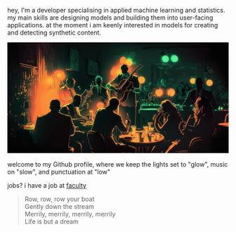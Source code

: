 hey, I'm a developer specialising in applied machine learning and statistics. my main skills are designing models and building them into user-facing applications. at the moment i am keenly interested in models for creating and detecting synthetic content.

![](basicbit_inside_a_crowded_jazz_club_jazz_band_playing_atmospher_09107cc1-5ffc-449e-b6bc-a6077ea29465.png)

welcome to my Github profile, where we keep the lights set to "glow", music on "slow", and punctuation at "low"

jobs? i have a job at [faculty](https://faculty.ai/)

> Row, row, row your boat  
> Gently down the stream  
> Merrily, merrily, merrily, merrily  
> Life is but a dream

